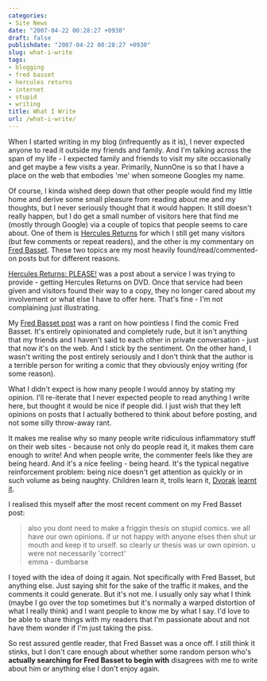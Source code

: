 ```yaml
---
categories:
- Site News
date: "2007-04-22 00:28:27 +0930"
draft: false
publishdate: "2007-04-22 00:28:27 +0930"
slug: what-i-write
tags:
- blogging
- fred basset
- hercules returns
- internet
- stupid
- writing
title: What I Write
url: /what-i-write/
---
```

When I started writing in my blog (infrequently as it is), I never
expected anyone to read it outside my friends and family. And I'm
talking across the span of my life - I expected family and friends to
visit my site occasionally and get maybe a few visits a year. Primarily,
NunnOne is so that I have a place on the web that embodies 'me' when
someone Googles my name.

Of course, I kinda wished deep down that other people would find my
little home and derive some small pleasure from reading about me and my
thoughts, but I never seriously thought that it would happen. It still
doesn't really happen, but I do get a small number of visitors here that
find me (mostly through Google) via a couple of topics that people seems
to care about. One of them is [Hercules
Returns](http://en.wikipedia.org/wiki/Hercules_Returns) for which I
still get many visitors (but few comments or repeat readers), and the
other is my commentary on [Fred
Basset](http://en.wikipedia.org/wiki/Fred_Basset). These two topics are
my most heavily found/read/commented-on posts but for different reasons.

[Hercules Returns:
PLEASE!](//the.geekorium.com.au/hercules-returns-please/) was a post
about a service I was trying to provide - getting Hercules Returns on
DVD. Once that service had been given and visitors found their way to a
copy, they no longer cared about my involvement or what else I have to
offer here. That's fine - I'm not complaining just illustrating.

My [Fred Basset
post](//the.geekorium.com.au/why-fred-basset-is-the-dumbest-comic-strip-ever/)
was a rant on how pointless I find the comic Fred Basset. It's entirely
opinionated and completely rude, but it isn't anything that my friends
and I haven't said to each other in private conversation - just that now
it's on the web. And I stick by the sentiment. On the other hand, I
wasn't writing the post entirely seriously and I don't think that the
author is a terrible person for writing a comic that they obviously
enjoy writing (for some reason).

What I didn't expect is how many people I would annoy by stating my
opinion. I'll re-iterate that I never expected people to read anything I
write here, but thought it would be nice if people did. I just wish that
they left opinions on posts that I actually bothered to think about
before posting, and not some silly throw-away rant.

It makes me realise why so many people write ridiculous inflammatory
stuff on their web sites - because not only do people read it, it makes
them care enough to write! And when people write, the commenter feels
like they are being heard. And it's a nice feeling - being heard. It's
the typical negative reinforcement problem: being nice doesn't get
attention as quickly or in such volume as being naughty. Children learn
it, trolls learn it,
[Dvorak](http://en.wikipedia.org/wiki/John_C._Dvorak) [learnt
it](http://www.scripting.com/2006/06/09.html#When:10:38:44PM).

I realised this myself after the most recent comment on my Fred Basset
post:

> also you dont need to make a friggin thesis on stupid comics. we all
> have our own opinions. if ur not happy with anyone elses then shut ur
> mouth and keep it to urself. so clearly ur thesis was ur own opinion.
> u were not necessarily 'correct'\
> emma - dumbarse

I toyed with the idea of doing it again. Not specifically with Fred
Basset, but anything else. Just saying shit for the sake of the traffic
it makes, and the comments it could generate. But it's not me. I usually
only say what I think (maybe I go over the top sometimes but it's
normally a warped distortion of what I really think) and I want people
to know me by what I say. I'd love to be able to share things with my
readers that I'm passionate about and not have them wonder if I'm just
taking the piss.

So rest assured gentle reader, that Fred Basset was a once off. I still
think it stinks, but I don't care enough about whether some random
person who's **actually searching for Fred Basset to begin with**
disagrees with me to write about him or anything else I don't enjoy
again.